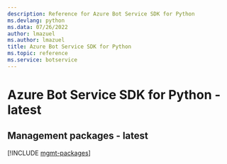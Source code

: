 ```yaml
---
description: Reference for Azure Bot Service SDK for Python
ms.devlang: python
ms.data: 07/26/2022
author: lmazuel
ms.author: lmazuel
title: Azure Bot Service SDK for Python
ms.topic: reference
ms.service: botservice
---
```

# Azure Bot Service SDK for Python - latest

## Management packages - latest
[!INCLUDE [mgmt-packages](bot-service-mgmt-index.md)]